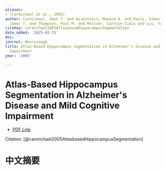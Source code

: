```yaml
---
aliases:
- (Carmichael et al., 2005)
author: Carmichael, Owen T. and Aizenstein, Howard A. and Davis, Simon W. and Becker,
  James T. and Thompson, Paul M. and Meltzer, Carolyn Cidis and Liu, Yanxi
citekey: carmichael2005AtlasbasedHippocampusSegmentation
date_added: '2025-03-23'
doi: ''
journal: Neuroimage
title: Atlas-Based Hippocampus Segmentation in Alzheimer's Disease and Mild Cognitive
  Impairment
year: '2005'

---
```

# Atlas-Based Hippocampus Segmentation in Alzheimer's Disease and Mild Cognitive Impairment
- [PDF Link](zotero://open-pdf/library/items/UEALHTJN)

Citation: [@carmichael2005AtlasbasedHippocampusSegmentation]

# 中文摘要
